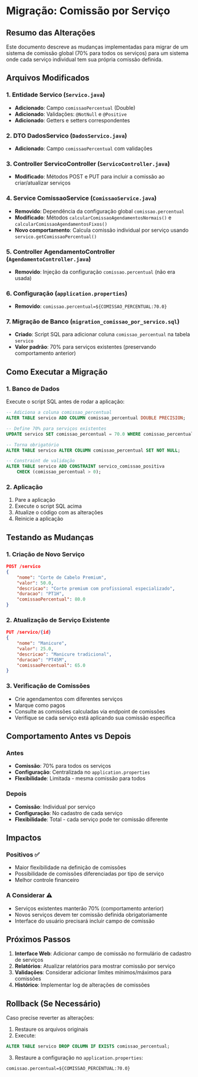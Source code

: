 # Migração: Comissão por Serviço

## Resumo das Alterações

Este documento descreve as mudanças implementadas para migrar de um sistema de comissão global (70% para todos os serviços) para um sistema onde cada serviço individual tem sua própria comissão definida.

## Arquivos Modificados

### 1. Entidade Servico (`Servico.java`)
- **Adicionado**: Campo `comissaoPercentual` (Double)
- **Adicionado**: Validações: `@NotNull` e `@Positive`
- **Adicionado**: Getters e setters correspondentes

### 2. DTO DadosServico (`DadosServico.java`)
- **Adicionado**: Campo `comissaoPercentual` com validações

### 3. Controller ServicoController (`ServicoController.java`)
- **Modificado**: Métodos POST e PUT para incluir a comissão ao criar/atualizar serviços

### 4. Service ComissaoService (`ComissaoService.java`)
- **Removido**: Dependência da configuração global `comissao.percentual`
- **Modificado**: Métodos `calcularComissaoAgendamentosNormais()` e `calcularComissaoAgendamentosFixos()`
- **Novo comportamento**: Calcula comissão individual por serviço usando `servico.getComissaoPercentual()`

### 5. Controller AgendamentoController (`AgendamentoController.java`)
- **Removido**: Injeção da configuração `comissao.percentual` (não era usada)

### 6. Configuração (`application.properties`)
- **Removido**: `comissao.percentual=${COMISSAO_PERCENTUAL:70.0}`

### 7. Migração de Banco (`migration_comissao_por_servico.sql`)
- **Criado**: Script SQL para adicionar coluna `comissao_percentual` na tabela `servico`
- **Valor padrão**: 70% para serviços existentes (preservando comportamento anterior)

## Como Executar a Migração

### 1. Banco de Dados
Execute o script SQL antes de rodar a aplicação:
```sql
-- Adiciona a coluna comissao_percentual
ALTER TABLE servico ADD COLUMN comissao_percentual DOUBLE PRECISION;

-- Define 70% para serviços existentes
UPDATE servico SET comissao_percentual = 70.0 WHERE comissao_percentual IS NULL;

-- Torna obrigatório
ALTER TABLE servico ALTER COLUMN comissao_percentual SET NOT NULL;

-- Constraint de validação
ALTER TABLE servico ADD CONSTRAINT servico_comissao_positiva 
    CHECK (comissao_percentual > 0);
```

### 2. Aplicação
1. Pare a aplicação
2. Execute o script SQL acima
3. Atualize o código com as alterações
4. Reinicie a aplicação

## Testando as Mudanças

### 1. Criação de Novo Serviço
```json
POST /servico
{
    "nome": "Corte de Cabelo Premium",
    "valor": 50.0,
    "descricao": "Corte premium com profissional especializado",
    "duracao": "PT1H",
    "comissaoPercentual": 80.0
}
```

### 2. Atualização de Serviço Existente
```json
PUT /servico/{id}
{
    "nome": "Manicure",
    "valor": 25.0,
    "descricao": "Manicure tradicional",
    "duracao": "PT45M",
    "comissaoPercentual": 65.0
}
```

### 3. Verificação de Comissões
- Crie agendamentos com diferentes serviços
- Marque como pagos
- Consulte as comissões calculadas via endpoint de comissões
- Verifique se cada serviço está aplicando sua comissão específica

## Comportamento Antes vs Depois

### Antes
- **Comissão**: 70% para todos os serviços
- **Configuração**: Centralizada no `application.properties`
- **Flexibilidade**: Limitada - mesma comissão para todos

### Depois
- **Comissão**: Individual por serviço
- **Configuração**: No cadastro de cada serviço
- **Flexibilidade**: Total - cada serviço pode ter comissão diferente

## Impactos

### Positivos ✅
- Maior flexibilidade na definição de comissões
- Possibilidade de comissões diferenciadas por tipo de serviço
- Melhor controle financeiro

### A Considerar ⚠️
- Serviços existentes manterão 70% (comportamento anterior)
- Novos serviços devem ter comissão definida obrigatoriamente
- Interface do usuário precisará incluir campo de comissão

## Próximos Passos

1. **Interface Web**: Adicionar campo de comissão no formulário de cadastro de serviços
2. **Relatórios**: Atualizar relatórios para mostrar comissão por serviço
3. **Validações**: Considerar adicionar limites mínimos/máximos para comissões
4. **Histórico**: Implementar log de alterações de comissões

## Rollback (Se Necessário)

Caso precise reverter as alterações:

1. Restaure os arquivos originais
2. Execute:
```sql
ALTER TABLE servico DROP COLUMN IF EXISTS comissao_percentual;
```
3. Restaure a configuração no `application.properties`:
```properties
comissao.percentual=${COMISSAO_PERCENTUAL:70.0}
```
